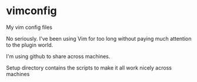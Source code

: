 # vimconfig
My vim config files

No seriously. I've been using Vim for too long without paying much attention to the plugin world.

I'm using github to share across machines. 

Setup directory contains the scripts to make it all work nicely across machines

